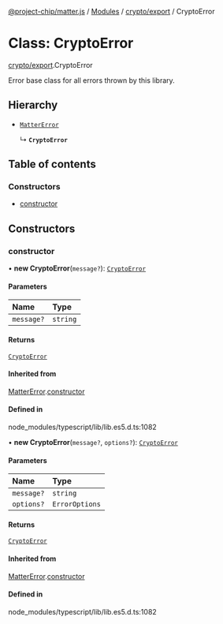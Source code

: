 [@project-chip/matter.js](../README.md) / [Modules](../modules.md) / [crypto/export](../modules/crypto_export.md) / CryptoError

# Class: CryptoError

[crypto/export](../modules/crypto_export.md).CryptoError

Error base class for all errors thrown by this library.

## Hierarchy

- [`MatterError`](common_export.MatterError.md)

  ↳ **`CryptoError`**

## Table of contents

### Constructors

- [constructor](crypto_export.CryptoError.md#constructor)

## Constructors

### constructor

• **new CryptoError**(`message?`): [`CryptoError`](crypto_export.CryptoError.md)

#### Parameters

| Name | Type |
| :------ | :------ |
| `message?` | `string` |

#### Returns

[`CryptoError`](crypto_export.CryptoError.md)

#### Inherited from

[MatterError](common_export.MatterError.md).[constructor](common_export.MatterError.md#constructor)

#### Defined in

node_modules/typescript/lib/lib.es5.d.ts:1082

• **new CryptoError**(`message?`, `options?`): [`CryptoError`](crypto_export.CryptoError.md)

#### Parameters

| Name | Type |
| :------ | :------ |
| `message?` | `string` |
| `options?` | `ErrorOptions` |

#### Returns

[`CryptoError`](crypto_export.CryptoError.md)

#### Inherited from

[MatterError](common_export.MatterError.md).[constructor](common_export.MatterError.md#constructor)

#### Defined in

node_modules/typescript/lib/lib.es5.d.ts:1082
